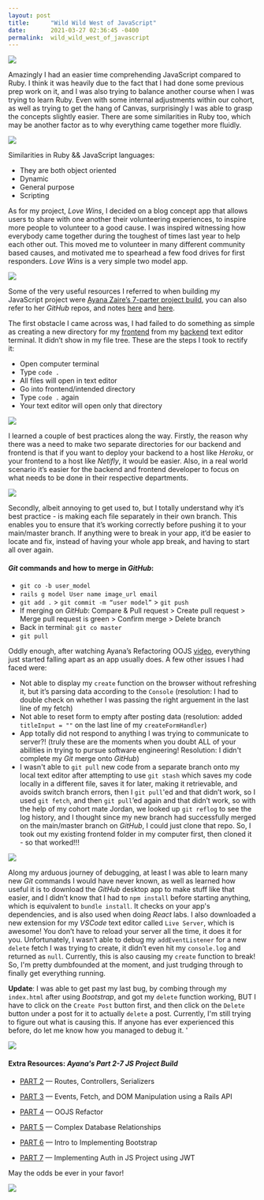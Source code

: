 ```yaml
---
layout: post
title:      "Wild Wild West of JavaScript"
date:       2021-03-27 02:36:45 -0400
permalink:  wild_wild_west_of_javascript
---
```



![](https://media.giphy.com/media/4TcR3qT0oEbyVkyDEV/giphy.gif)

Amazingly I had an easier time comprehending JavaScript compared to Ruby. I think it was heavily due to the fact that I had done some previous prep work on it, and I was also trying to balance another course when I was trying to learn Ruby. Even with some internal adjustments within our cohort, as well as trying to get the hang of Canvas, surprisingly I was able to grasp the concepts slightly easier. There are some similarities in Ruby too, which may be another factor as to why everything came together more fluidly. 

![](https://media.giphy.com/media/3o7aD3fWu2sAz9dAM8/giphy.gif)

Similarities in Ruby && JavaScript languages:
- They are both object oriented 
- Dynamic 
- General purpose
- Scripting 

As for my project, *Love Wins*, I decided on a blog concept app that allows users to share with one another their volunteering experiences, to inspire more people to volunteer to a good cause. I was inspired witnessing how everybody came together during the toughest of times last year to help each other out. This moved me to volunteer in many different community based causes, and motivated me to spearhead a few food drives for first responders. *Love Wins* is a very simple two model app. 

![](https://media.giphy.com/media/pHXhn8Ee6lRO0KZtM1/giphy.gif)

Some of the very useful resources I referred to when building my JavaScript project were [Ayana Zaire’s 7-parter project build](https://www.youtube.com/watch?v=Q5R7HSqdGFk&t=8s), you can also refer to her *GitHub* repos, and notes [here](https://github.com/learn-co-curriculum/mod3-project-week-setup-example) and [here](https://github.com/AyanaZaire/javascript-project-resources/blob/master/js-project-ooo.md). 


The first obstacle I came across was, I had failed to do something as simple as creating a new directory for my [frontend](https://github.com/yani82/love_wins_fe) from my [backend](https://github.com/yani82/love_wins_be) text editor terminal. It didn’t  show in my file tree. These are the steps I took to rectify it: 
- Open computer terminal 
- Type `code .`
- All files will open in text editor
- Go into frontend/intended directory
- Type `code .` again 
- Your text editor will open only that directory 

![](https://media.giphy.com/media/Y0PMqgFAccyahnWN3V/giphy.gif)

I learned a couple of best practices along the way. Firstly, the reason why there was a need to make two separate directories for our backend and frontend is that if you want to deploy your backend to a host like *Heroku*, or your frontend to a host like *Netifly*, it would be easier. Also, in a real world scenario it’s easier for the backend and frontend developer to focus on what needs to be done in their respective departments. 

![](https://media.giphy.com/media/MqxZxTlvcY5BS/giphy.gif)

Secondly, albeit annoying to get used to, but I totally understand why it’s best practice - is making each file separately in their own branch. This enables you to ensure that it’s working correctly before pushing it to your main/master branch. If anything were to break in your app, it’d be easier to locate and fix, instead of having your whole app break, and having to start all over again. 

#### *Git* commands and how to merge in *GitHub*:
- `git co -b user_model `
- `rails g model User name image_url email `
- `git add .` > `git commit -m “user model”` > `git push` 
- If merging on *GitHub*: Compare & Pull request > Create pull request > Merge pull request is green > Confirm merge > Delete branch 
- Back in terminal: `git co master`
- `git pull` 

Oddly enough, after watching Ayana’s Refactoring OOJS [video](https://youtu.be/EleImMG_8Ck), everything just started falling apart as an app usually does. A few other issues I had faced were: 

- Not able to display my `create` function on the browser without refreshing it, but it’s parsing data according to the `Console` (resolution: I had to double check on whether I was passing the right arguement in the last line of my fetch) 
- Not able to reset form to empty after posting data (resolution: added `titleInput = ""` on the last line of my `createFormHandler`)
- App totally did not respond to anything I was trying to communicate to server?! (truly these are the moments when you doubt ALL of your abilities in trying to pursue software engineering! Resolution: I didn't complete my *Git* merge onto *GitHub*) 
- I wasn't able to `git pull` new code from a separate branch onto my local text editor after attempting to use `git stash` which saves my code locally in a different file, saves it for later, making it retrievable, and avoids switch branch errors, then I `git pull`'ed and that didn’t work, so I used `git fetch`, and then `git pull`’ed again and that didn’t work, so with the help of my cohort mate Jordan, we looked up `git reflog` to see the log history, and I thought since my new branch had successfully merged on the main/master branch on *GitHub*, I could just clone that repo. So, I took out my existing frontend folder in my computer first, then cloned it - so that worked!!!

![](https://media.giphy.com/media/X9dpsHE4VPMWY/giphy.gif)

Along my arduous journey of debugging, at least I was able to learn many new *Git* commands I would have never known, as well as learned how useful it is to download the *GitHub* desktop app to make stuff like that easier, and I didn’t know that I had to `npm install` before starting anything, which is equivalent to `bundle install`. It checks on your app's dependencies, and is also used when doing *React* labs.  I also downloaded a new extension for my *VSCode* text editor called `Live Server`, which is awesome! You don’t have to reload your server all the time, it does it for you. Unfortunately, I wasn’t able to debug my `addEventListener` for a new `delete` fetch I was trying to create, it didn’t even hit my `console.log` and returned as `null`. Currently, this is also causing my `create` function to break! So, I'm pretty dumbfounded at the moment, and just trudging through to finally get everything running. 

**Update**: I was able to get past my last bug, by combing through my `index.html` after using *Bootstrap*, and got my `delete` function working, BUT I have to click on the `Create Post` button first, and then click on the `Delete` button under a post for it to actually `delete` a post. Currently, I'm still trying to figure out what is causing this. If anyone has ever experienced this before, do let me know how you managed to debug it. '

![](https://media.giphy.com/media/26Ff2l7ENOhVCJpLy/giphy.gif)

#### Extra Resources: *Ayana's Part 2-7 JS Project Build*

- [PART 2](https://youtu.be/ZJdfWBVFWAI) — Routes, Controllers, Serializers


- [PART 3](https://youtu.be/goYf_xQiGyE) — Events, Fetch, and DOM Manipulation using a Rails API


- [PART 4](https://youtu.be/EleImMG_8Ck) — OOJS Refactor


- [PART 5](https://youtu.be/u_Zrd8LvS7A) — Complex Database Relationships


- [PART 6](https://youtu.be/18L_LRxMeIw) — Intro to Implementing Bootstrap


- [PART 7](https://youtu.be/YIGbMX49vcE) — Implementing Auth in JS Project using JWT



May the odds be ever in your favor! 

![](https://media.giphy.com/media/edLKLYMlNFPJC/giphy.gif)



